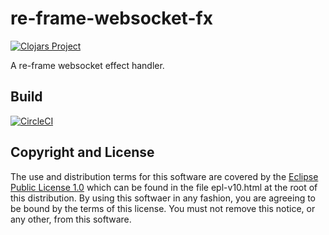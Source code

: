 # re-frame-websocket-fx

[![Clojars Project](https://img.shields.io/clojars/v/fun.mike/re-frame-websocket-fx.svg)](https://clojars.org/fun.mike/re-frame-websocket-fx)

A re-frame websocket effect handler.

## Build

[![CircleCI](https://circleci.com/gh/mike706574/re-frame-websocket-fx.svg?style=svg)](https://circleci.com/gh/mike706574/re-frame-websocket-fx)

## Copyright and License

The use and distribution terms for this software are covered by the
[Eclipse Public License 1.0] which can be found in the file
epl-v10.html at the root of this distribution. By using this softwaer
in any fashion, you are agreeing to be bound by the terms of this
license. You must not remove this notice, or any other, from this
software.

[Eclipse Public License 1.0]: http://opensource.org/licenses/eclipse-1.0.php
